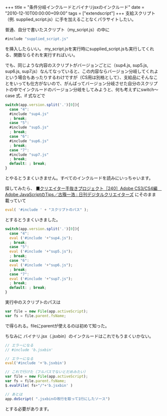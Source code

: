 +++
title = "条件分岐インクルードとバイナリjsxのインクルード"
date = "2010-12-10T00:00:00+09:00"
tags = ["extendscript"]
+++
支給スクリプト（例. supplied_script.js）に手を加えることなくパラサイトしたい。

普通、自分で書いたスクリプト（my_script.js）の中に

```js
#include "supplied_script.js"
```

を挿入したらいい。
my_script.jsを実行時にsupplied_script.jsも実行してくれる、関数ならそれを実行すればいい。

でも、同じような内容のスクリプトがバージョンごとに（sup4.js, sup5.js, sup6.js, sup7.js）なんてなっていると、この内容ならバージョン分岐してくれよという場合もあったりするわけですが（CS用は別格として）、支給品にそんなことをいっても仕方がないので、がんばってバージョン分岐させた自分のスクリプトの中でインクルードのバージョン分岐をしてみようと、何も考えずにswitch〜case 式、if 式などで

```js
switch(app.version.split('.')[0]){
  case "4":
  #include "sup4.js"
  ; break;
  case "5":
  #include "sup5.js"
  ; break;
  case "6": 
  #include "sup6.js"
  ; break;
  case "7":
  #include "sup7.js"
  ; break;
  default: ; break;
}
```

とやるとうまくいきません。すべてのインクルードを読みにいっちゃいます。

探してみたら、
 [■クリエイター手抜きプロジェクト［240］Adobe CS3/CS4編　Adobe JavaScriptのTips／古籏一浩 : 日刊デジタルクリエイターズ](http://blog.dgcr.com/mt/dgcr/archives/20100524140300.html) にそのまま載っていて

```js
eval( '#include ' + "スクリプトのパス" );
```

とするとうまくいきました。

```js
switch(app.version.split('.')[0]){
  case "4":
  eval ('#include '+"sup4.js");
  ; break;
  case "5":
  eval ('#include '+"sup5.js");
  ; break;
  case "6": 
  eval ('#include '+"sup6.js");
  ; break;
  case "7":
  eval ('#include '+"sup7.js");
  ; break;
  default: ; break;
}
```

実行中のスクリプトのパスは

```js
var file = new File(app.activeScript);
var fs = file.parent.fsName;
```

で得られる。fileにparentが使えるのは初めて知った。

ちなみに
バイナリ.jsx（.jsxbin）のインクルードはこれでもうまくいかない。

```js
// エラーになる
// #include 'b.jsxbin'

// エラーになる
eval('#include '+'b.jsxbin')

// これで行けた（フルパスでないとだめみたい）
var file = new File(app.activeScript);
var fs = file.parent.fsName;
$.evalFile( fs+"/"+'b.jsxbin' )

// あとは
app.doScript( ".jsxbinの改行を取って1行にしたソース")
```

とする必要があります。